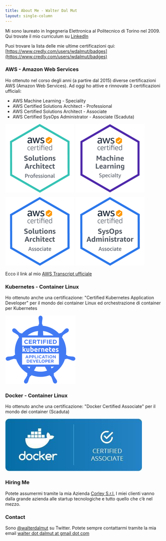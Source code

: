 ```yaml
---
title: About Me - Walter Dal Mut
layout: single-column
---
```


Mi sono laureato in Ingegneria Elettronica al Politecnico di Torino nel 2009.
Qui trovate il mio curriculum su [LinkedIn](http://www.linkedin.com/in/walterdalmut)

Puoi trovare la lista delle mie ultime certificazioni qui: [https://www.credly.com/users/wdalmut/badges](https://www.credly.com/users/wdalmut/badges)

### AWS - Amazon Web Services

Ho ottenuto nel corso degli anni (a partire dal 2015) diverse certificazioni
AWS (Amazon Web Services). Ad oggi ho attive e rinnovate 3 certificazioni
ufficiali:

 * AWS Machine Learning - Speciality
 * AWS Certified Solutions Architect - Professional
 * AWS Certified Solutions Architect - Associate
 * AWS Certified SysOps Administrator - Associate (Scaduta)

<div class="row text-center" style="margin-bottom: 10px">
    <img alt="AWS Certified Solution Architect" src="/static/img/Solutions-Architect-Professional.png"/>
    <img alt="AWS Certified Solution Architect" src="/static/img/AWS-MachineLearning-Specialty-2020.png"/>
</div>

<div class="row text-center" style="margin-bottom: 10px">
    <img alt="AWS Certified Solution Architect" src="/static/img/Solutions-Architect-Associate.png"/>
    <img alt="AWS Certified Solution Architect" src="/static/img/SysOps-Administrator-Associate.png"/>
</div>

Ecco il link al mio [AWS Transcript ufficiale](https://www.certmetrics.com/amazon/public/transcript.aspx?transcript=VQQ9MT1KCBRE1DGB)

### Kubernetes - Container Linux

Ho ottenuto anche una certificazione: "Certified Kubernetes Application Developer"
per il mondo dei container Linux ed orchestrazione di container per Kubernetes

<div class="row text-center" style="margin-bottom: 10px">
    <img alt="Certified Kubernetes Application Developer" src="/static/img/ckad.png"/>
</div>

### Docker - Container Linux

Ho ottenuto anche una certificazione: "Docker Certified Associate" per il mondo dei container (Scaduta)

<div class="row text-center" style="margin-bottom: 10px">
    <img alt="Docker Certified Associate" src="/static/img/docker.jpg"/>
</div>

### Hiring Me

Potete assumermi tramite la mia Azienda [Corley S.r.l.](http://corley.it/)
I miei clienti vanno dalla grande azienda alle startup tecnologiche e tutto quello che c’è nel mezzo.

### Contact

Sono [@walterdalmut](http://twitter.com/walterdalmut) su Twitter. Potete sempre
contattarmi tramite la mia email <u>walter dot dalmut at gmail dot com</u>

